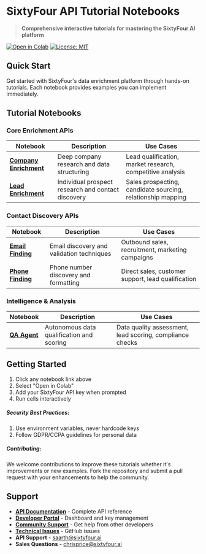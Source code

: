 # SixtyFour API Tutorial Notebooks

> **Comprehensive interactive tutorials for mastering the SixtyFour AI platform**

[![Open in Colab](https://colab.research.google.com/assets/colab-badge.svg)](https://colab.research.google.com/github/sixtyfour-ai/notebooks)
[![License: MIT](https://img.shields.io/badge/License-MIT-yellow.svg)](https://opensource.org/licenses/MIT)

## Quick Start

Get started with SixtyFour's data enrichment platform through hands-on tutorials. Each notebook provides examples you can implement immediately.

## Tutorial Notebooks

### Core Enrichment APIs

| Notebook | Description | Use Cases |
|----------|-------------|-----------|
| **[Company Enrichment](sixtyfour_enrich_company_tutorial.ipynb)** | Deep company research and data structuring | Lead qualification, market research, competitive analysis |
| **[Lead Enrichment](sixtyfour_enrich_lead_tutorial.ipynb)** | Individual prospect research and contact discovery | Sales prospecting, candidate sourcing, relationship mapping |

### Contact Discovery APIs

| Notebook | Description | Use Cases |
|----------|-------------|-----------|
| **[Email Finding](sixtyfour_find_email_tutorial.ipynb)** | Email discovery and validation techniques | Outbound sales, recruitment, marketing campaigns |
| **[Phone Finding](sixtyfour_find_phone_tutorial.ipynb)** | Phone number discovery and formatting | Direct sales, customer support, lead qualification |

### Intelligence & Analysis

| Notebook | Description | Use Cases |
|----------|-------------|-----------|
| **[QA Agent](sixtyfour_qa_agent_tutorial.ipynb)** | Autonomous data qualification and scoring | Data quality assessment, lead scoring, compliance checks |

## Getting Started

1. Click any notebook link above
2. Select "Open in Colab" 
3. Add your SixtyFour API key when prompted
4. Run cells interactively

##### Security Best Practices: 
1. Use environment variables, never hardcode keys
2. Follow GDPR/CCPA guidelines for personal data

##### Contributing: 
We welcome contributions to improve these tutorials whether it's improvements or new examples. Fork the repository and submit a pull request with your enhancements to help the community.

## Support

- **[API Documentation](https://docs.sixtyfour.ai)** - Complete API reference
- **[Developer Portal](https://app.sixtyfour.ai)** - Dashboard and key management
- **[Community Support](https://github.com/sixtyfour-ai/notebooks/discussions)** - Get help from other developers
- **[Technical Issues](https://github.com/sixtyfour-ai/notebooks/issues)** - GitHub issues
- **API Support** - [saarth@sixtyfour.ai](mailto:saarth@sixtyfour.ai)
- **Sales Questions** - [chrisprice@sixtyfour.ai](mailto:chrisprice@sixtyfour.ai)

